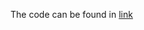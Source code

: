 The code can be found in [link](https://hkustconnect-my.sharepoint.com/personal/wkliuaa_connect_ust_hk/_layouts/15/onedrive.aspx?id=%2Fpersonal%2Fwkliuaa_connect_ust_hk%2FDocuments%2FAttachments%2FDCFNet-master%281%29%2Ezip&parent=%2Fpersonal%2Fwkliuaa_connect_ust_hk%2FDocuments%2FAttachments&slrid=a7daa39e-2069-7000-6297-5876b6997482)
